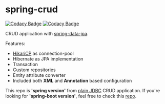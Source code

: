 # spring-crud

[![Codacy Badge](https://api.codacy.com/project/badge/Grade/75ad26f13c6d404a8c4696695c06e4aa)](https://app.codacy.com/manual/hiwijaya/spring-crud?utm_source=github.com&utm_medium=referral&utm_content=hiwijaya/spring-crud&utm_campaign=Badge_Grade_Settings)
[![Codacy Badge](https://api.codacy.com/project/badge/Grade/75ad26f13c6d404a8c4696695c06e4aa)](https://app.codacy.com/manual/hiwijaya/spring-crud?utm_source=github.com&utm_medium=referral&utm_content=hiwijaya/spring-crud&utm_campaign=Badge_Grade_Dashboard)

CRUD application with [spring-data-jpa](https://spring.io/projects/spring-data-jpa).

Features:
-  [HikariCP](https://github.com/brettwooldridge/HikariCP) as connection-pool
-  Hibernate as JPA implementation
-  Transaction
-  Custom repositories
-  Entity attribute converter
-  Included both **XML** and **Annotation** based configuration

This repo is **'spring version'** from [plain JDBC](https://github.com/hiwijaya/java-crud) CRUD application. 
If you're looking for **'spring-boot version'**, feel free to check this [repo](https://github.com/hiwijaya/spring-boot-crud).
